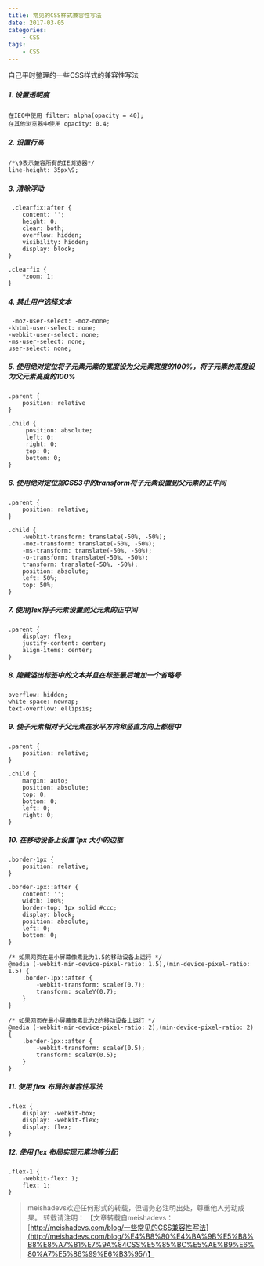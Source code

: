 ```yaml
---
title: 常见的CSS样式兼容性写法
date: 2017-03-05
categories:
	- CSS
tags:
    - CSS
---
```


自己平时整理的一些CSS样式的兼容性写法
<!--more-->

##### 1. 设置透明度

	在IE6中使用 filter: alpha(opacity = 40);
	在其他浏览器中使用 opacity: 0.4;

##### 2. 设置行高

	/*\9表示兼容所有的IE浏览器*/  
	line-height: 35px\9;

##### 3. 清除浮动

	 .clearfix:after {
	    content: '';
	    height: 0;
	    clear: both;
	    overflow: hidden;
	    visibility: hidden;
	    display: block;
	}

	.clearfix {
	    *zoom: 1;
	}

##### 4. 禁止用户选择文本
	
	 -moz-user-select: -moz-none;
    -khtml-user-select: none;
    -webkit-user-select: none;
    -ms-user-select: none;
    user-select: none;

##### 5. 使用绝对定位将子元素元素的宽度设为父元素宽度的100%，将子元素的高度设为父元素高度的100%

	.parent {
		position: relative
	}

	.child {
		 position: absolute;
	     left: 0;
	     right: 0;
	     top: 0;
		 bottom: 0;
	}

##### 6. 使用绝对定位加CSS3中的transform将子元素设置到父元素的正中间

	.parent {
        position: relative;
    }

	.child {
		-webkit-transform: translate(-50%, -50%);
    	-moz-transform: translate(-50%, -50%);
	    -ms-transform: translate(-50%, -50%);
	    -o-transform: translate(-50%, -50%);
	    transform: translate(-50%, -50%);
	    position: absolute;
	    left: 50%;
	    top: 50%;
	}

##### 7. 使用flex将子元素设置到父元素的正中间

	.parent {
		display: flex;
	    justify-content: center;
	    align-items: center;
	}

##### 8. 隐藏溢出标签中的文本并且在标签最后增加一个省略号

	overflow: hidden;
	white-space: nowrap;
	text-overflow: ellipsis;

##### 9. 使子元素相对于父元素在水平方向和竖直方向上都居中

	.parent {
        position: relative;
    }

    .child {
        margin: auto;
        position: absolute;
        top: 0;
        bottom: 0;
        left: 0;
        right: 0;
    }

##### 10. 在移动设备上设置 1px 大小的边框

 	.border-1px {
        position: relative;
    }

    .border-1px::after {
        content: '';
        width: 100%;
        border-top: 1px solid #ccc;
        display: block;
        position: absolute;
        left: 0;
        bottom: 0;
    }

    /* 如果网页在最小屏幕像素比为1.5的移动设备上运行 */
    @media (-webkit-min-device-pixel-ratio: 1.5),(min-device-pixel-ratio: 1.5) {
        .border-1px::after {
            -webkit-transform: scaleY(0.7);
            transform: scaleY(0.7);
        }
    }

    /* 如果网页在最小屏幕像素比为2的移动设备上运行 */
    @media (-webkit-min-device-pixel-ratio: 2),(min-device-pixel-ratio: 2) {
        .border-1px::after {
            -webkit-transform: scaleY(0.5);
            transform: scaleY(0.5);
        }
    }

##### 11. 使用 flex 布局的兼容性写法

	.flex {
	    display: -webkit-box;
	    display: -webkit-flex;
	    display: flex;
	}

##### 12. 使用 flex 布局实现元素均等分配

	.flex-1 {
		-webkit-flex: 1;
	    flex: 1;
	}

> meishadevs欢迎任何形式的转载，但请务必注明出处，尊重他人劳动成果。
转载请注明： 【文章转载自meishadevs：[http://meishadevs.com/blog/一些常见的CSS兼容性写法](http://meishadevs.com/blog/%E4%B8%80%E4%BA%9B%E5%B8%B8%E8%A7%81%E7%9A%84CSS%E5%85%BC%E5%AE%B9%E6%80%A7%E5%86%99%E6%B3%95/)】